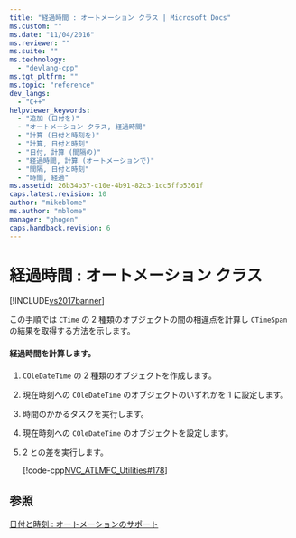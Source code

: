 ```yaml
---
title: "経過時間 : オートメーション クラス | Microsoft Docs"
ms.custom: ""
ms.date: "11/04/2016"
ms.reviewer: ""
ms.suite: ""
ms.technology: 
  - "devlang-cpp"
ms.tgt_pltfrm: ""
ms.topic: "reference"
dev_langs: 
  - "C++"
helpviewer_keywords: 
  - "追加 (日付を)"
  - "オートメーション クラス, 経過時間"
  - "計算 (日付と時刻を)"
  - "計算, 日付と時刻"
  - "日付, 計算 (間隔の)"
  - "経過時間, 計算 (オートメーションで)"
  - "間隔, 日付と時刻"
  - "時間, 経過"
ms.assetid: 26b34b37-c10e-4b91-82c3-1dc5ffb5361f
caps.latest.revision: 10
author: "mikeblome"
ms.author: "mblome"
manager: "ghogen"
caps.handback.revision: 6
---
```

# 経過時間 : オートメーション クラス
[!INCLUDE[vs2017banner](../assembler/inline/includes/vs2017banner.md)]

この手順では `CTime` の 2 種類のオブジェクトの間の相違点を計算し `CTimeSpan` の結果を取得する方法を示します。  
  
#### 経過時間を計算します。  
  
1.  `COleDateTime` の 2 種類のオブジェクトを作成します。  
  
2.  現在時刻への `COleDateTime` のオブジェクトのいずれかを 1 に設定します。  
  
3.  時間のかかるタスクを実行します。  
  
4.  現在時刻への `COleDateTime` のオブジェクトを設定します。  
  
5.  2 との差を実行します。  
  
     [!code-cpp[NVC_ATLMFC_Utilities#178](../atl-mfc-shared/codesnippet/CPP/elapsed-time-automation-classes_1.cpp)]  
  
## 参照  
 [日付と時刻 : オートメーションのサポート](../Topic/Date%20and%20Time:%20Automation%20Support.md)